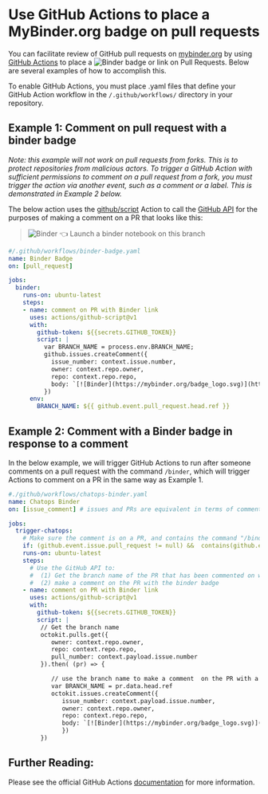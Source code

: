 # Use GitHub Actions to place a MyBinder.org badge on pull requests

You can facilitate review of GitHub pull requests on [mybinder.org](https://mybinder.org) by using [GitHub Actions](https://github.com/features/actions) to place a ![Binder](https://mybinder.org/badge_logo.svg) badge or link on Pull Requests.  Below are several examples of how to accomplish this.

To enable GitHub Actions, you must place .yaml files that define your GitHub Action workflow in the `/.github/workflows/` directory in your repository.

## Example 1: Comment on pull request with a binder badge

_Note: this example will not work on pull requests from forks.  This is to protect repositories from malicious actors.  To trigger a GitHub Action with sufficient permissions to comment on a pull request from a fork, you must trigger the action via another event, such as a comment or a label.  This is demonstrated in Example 2 below._

The below action uses the [github/script](https://github.com/actions/github-script) Action to call the [GitHub API](https://docs.github.com/en/rest/reference/issues#comments) for the purposes of making a comment on a PR that looks like this:

> ![Binder](https://mybinder.org/badge_logo.svg) 👈 Launch a binder notebook on this branch

```yaml
#/.github/workflows/binder-badge.yaml
name: Binder Badge
on: [pull_request]

jobs:
  binder:
    runs-on: ubuntu-latest
    steps: 
    - name: comment on PR with Binder link
      uses: actions/github-script@v1
      with:
        github-token: ${{secrets.GITHUB_TOKEN}}
        script: |
          var BRANCH_NAME = process.env.BRANCH_NAME;
          github.issues.createComment({
            issue_number: context.issue.number,
            owner: context.repo.owner,
            repo: context.repo.repo,
            body: `[![Binder](https://mybinder.org/badge_logo.svg)](https://mybinder.org/v2/gh/${context.repo.owner}/${context.repo.repo}/${BRANCH_NAME}) :point_left: Launch a binder notebook on this branch`
          }) 
      env:
        BRANCH_NAME: ${{ github.event.pull_request.head.ref }}
```

## Example 2: Comment with a Binder badge in response to a comment

In the below example, we will trigger GitHub Actions to run after someone comments on a pull request with the command `/binder`, which will trigger Actions to comment on a PR in the same way as Example 1.

```yaml
#./github/workflows/chatops-binder.yaml
name: Chatops Binder
on: [issue_comment] # issues and PRs are equivalent in terms of comments for the GitHub API

jobs:
  trigger-chatops:
    # Make sure the comment is on a PR, and contains the command "/binder"
    if: (github.event.issue.pull_request != null) &&  contains(github.event.comment.body, '/binder')
    runs-on: ubuntu-latest
    steps:
      # Use the GitHub API to: 
      #  (1) Get the branch name of the PR that has been commented on with "/binder" 
      #  (2) make a comment on the PR with the binder badge
    - name: comment on PR with Binder link
      uses: actions/github-script@v1
      with:
        github-token: ${{secrets.GITHUB_TOKEN}}
        script: |
         // Get the branch name
         octokit.pulls.get({
            owner: context.repo.owner,
            repo: context.repo.repo,
            pull_number: context.payload.issue.number
         }).then( (pr) => {

            // use the branch name to make a comment  on the PR with a Binder badge
            var BRANCH_NAME = pr.data.head.ref
            octokit.issues.createComment({
               issue_number: context.payload.issue.number,
               owner: context.repo.owner,
               repo: context.repo.repo,
               body: `[![Binder](https://mybinder.org/badge_logo.svg)](https://mybinder.org/v2/gh/${context.repo.owner}/${context.repo.repo}/${BRANCH_NAME}) :point_left: Launch a binder notebook on this branch`
               })
         })

```

## Further Reading:

Please see the official GitHub Actions [documentation](https://docs.github.com/en/actions) for more information.
